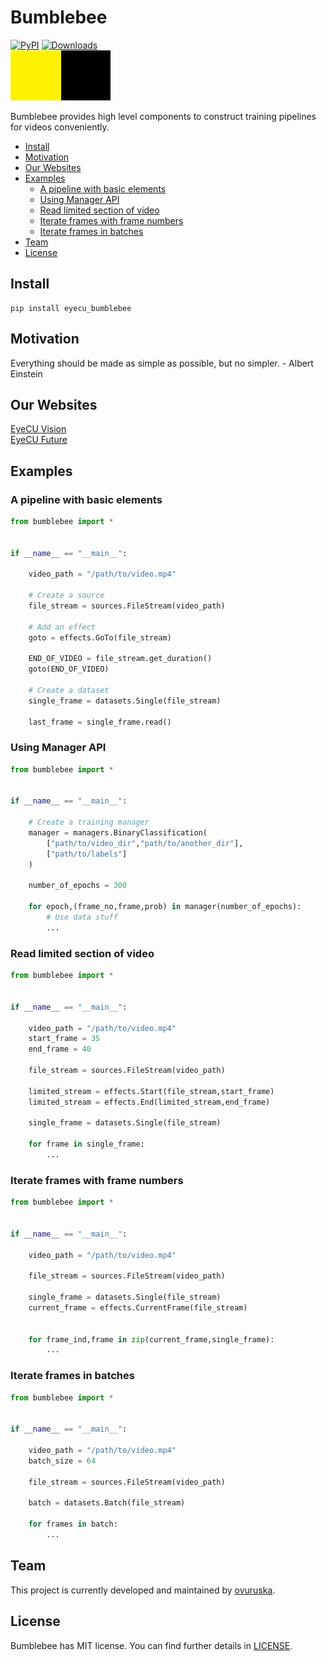 # Bumblebee
[![PyPI](https://img.shields.io/pypi/v/eyecu_bumblebee.svg)](https://pypi.python.org/pypi/eyecu_bumblebee)
[![Downloads](https://pepy.tech/badge/eyecu-bumblebee/week)](https://pepy.tech/project/eyecu-bumblebee) \
![Bumblebee image](./docs/bumblebee.png)

Bumblebee provides high level components to construct training pipelines for videos conveniently.


- [Install](#install)
- [Motivation](#motto)
- [Our Websites](#our-websites)
- [Examples](#examples)
    - [A pipeline with basic elements](#a-pipeline-with-basic-elements)
    - [Using Manager API](#using-manager-api)
    - [Read limited section of video](#read--limited-section-of-video)
    - [Iterate frames with frame numbers](#iterate-frames-with-frame-numbers)
    - [Iterate frames in batches](#iterate-frames-in-batches)
- [Team](#team)
- [License](#license)



## Install

```
pip install eyecu_bumblebee
```

## Motivation

Everything should be made as simple as possible, but no simpler. - Albert Einstein

## Our Websites

[EyeCU Vision](https://eyecuvision.com/) \
[EyeCU Future](https://eyecufuture.com/) 


## Examples

### A pipeline with basic elements

```python
from bumblebee import *


if __name__ == "__main__":
    
    video_path = "/path/to/video.mp4"

    # Create a source
    file_stream = sources.FileStream(video_path)

    # Add an effect
    goto = effects.GoTo(file_stream)

    END_OF_VIDEO = file_stream.get_duration()
    goto(END_OF_VIDEO)

    # Create a dataset
    single_frame = datasets.Single(file_stream)

    last_frame = single_frame.read()

```

### Using Manager API

```python
from bumblebee import *


if __name__ == "__main__":
    
    # Create a training manager
    manager = managers.BinaryClassification(
        ["path/to/video_dir","path/to/another_dir"],
        ["path/to/labels"]
    )

    number_of_epochs = 300
    
    for epoch,(frame_no,frame,prob) in manager(number_of_epochs):
        # Use data stuff
        ...    

```


### Read  limited section of video
```python
from bumblebee import *


if __name__ == "__main__":
  
    video_path = "/path/to/video.mp4"
    start_frame = 35
    end_frame = 40
    
    file_stream = sources.FileStream(video_path)
    
    limited_stream = effects.Start(file_stream,start_frame)
    limited_stream = effects.End(limited_stream,end_frame)

    single_frame = datasets.Single(file_stream)

    for frame in single_frame:
        ...  

```

### Iterate frames with frame numbers
```python
from bumblebee import *


if __name__ == "__main__":
  
    video_path = "/path/to/video.mp4"
    
    file_stream = sources.FileStream(video_path)
    
    single_frame = datasets.Single(file_stream)
    current_frame = effects.CurrentFrame(file_stream)
    
    
    for frame_ind,frame in zip(current_frame,single_frame):
        ...  

``` 



### Iterate frames in batches

```python
from bumblebee import *


if __name__ == "__main__":
  
    video_path = "/path/to/video.mp4"
    batch_size = 64
    
    file_stream = sources.FileStream(video_path)
    
    batch = datasets.Batch(file_stream)
    
    for frames in batch:
        ...  

``` 

## Team
This project is currently developed and maintained by [ovuruska](https://github.com/ovuruska).


## License
Bumblebee has MIT license. You can find further details in [LICENSE](LICENSE).

